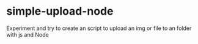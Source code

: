 # simple-upload-node
Experiment and try to create an script to upload an img or file to an folder with js and Node 